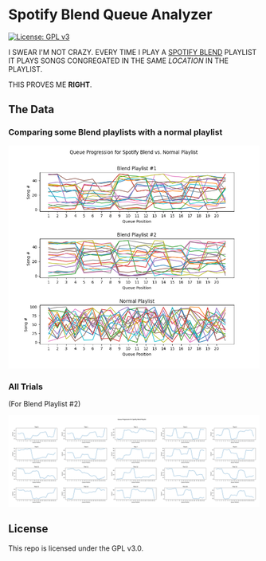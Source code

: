 # Spotify Blend Queue Analyzer

[![License: GPL v3](https://img.shields.io/badge/License-GPLv3-blue.svg)](https://www.gnu.org/licenses/gpl-3.0)

I SWEAR I'M NOT CRAZY. EVERY TIME I PLAY A [SPOTIFY BLEND](https://spotify.design/article/spotify-blend-designing-for-a-social-listening-experience) PLAYLIST IT PLAYS SONGS CONGREGATED IN THE SAME _LOCATION_ IN THE PLAYLIST.

THIS PROVES ME **RIGHT**.

## The Data

### Comparing some Blend playlists with a normal playlist

![Comparison](comparison.png)

### All Trials

(For Blend Playlist #2)

![All Trials](all_trials.png)

## License

This repo is licensed under the GPL v3.0.